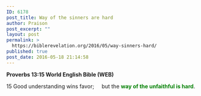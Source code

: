 ```yaml
---
ID: 6178
post_title: Way of the sinners are hard
author: Praison
post_excerpt: ""
layout: post
permalink: >
  https://biblerevelation.org/2016/05/way-sinners-hard/
published: true
post_date: 2016-05-18 21:14:58
---
```

<p class="passage-display"><strong><span class="passage-display-bcv">Proverbs 13:15
</span><span class="passage-display-version">World English Bible (WEB)</span></strong></p>

<div class="poetry">
<p class="line"><span id="en-WEB-16763" class="text Prov-13-15"><span class="versenum">15 </span>Good understanding wins favor;</span>
<span class="indent-1"><span class="indent-1-breaks">    </span><span class="text Prov-13-15">but the <span style="color: #008000;"><strong>way of the unfaithful is hard</strong></span>.</span></span></p>

</div>